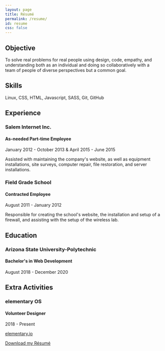 ```yaml
---
layout: page
title: Résumé
permalink: /resume/
id: resume
css: false
---
```


<section class="grid">
  <div>
    <h2 class="accent-lined">Objective</h2>
    <p>To solve real problems for real people using design, code, empathy, and understanding both as an individual and doing so collaboratively with a team of people of diverse perspectives but a common goal.</p>
  </div>
</section>

<section class="grid">
  <div>
    <h2 class="accent-lined">Skills</h2>
    <p>Linux, CSS, HTML, Javascript, SASS, Git, GitHub</p>
  </div>
</section>

<section class="grid">
  <div>
    <h2 class="accent-lined">Experience</h2>
  </div>
  <div>
    <h3 class="pink-txt">Salem Internet Inc.</h3>
    <h4 class="subheading">As-needed Part-time Employee</h4>
    <p>January 2012 - October 2013 & April 2015 - June 2015</p>
    <p>Assisted with maintaining the company's website, as well as equipment installations, site surveys, computer repair, file restoration, and server installations.</p>
  </div>
  <div>
    <h3 class="pink-txt">Field Grade School</h3>
    <h4 class="subheading">Contracted Employee</h4>
    <p>August 2011 - January 2012</p>
    <p>Responsible for creating the school's website, the installation and setup of a firewall, and assisting with the setup of the wireless lab.</p>
  </div>
</section>

<section class="grid">
  <div>
    <h2 class="accent-lined">Education</h2>
  </div>
  <div>
    <h3 class="purple-txt">Arizona State University-Polytechnic</h3>
    <h4 class="subheading">Bachelor's in Web Development</h4>
    <p>August 2018 - December 2020</p>
  </div>
</section>

<section class="grid">
  <div>
    <h2 class="accent-lined">Extra Activities</h2>
  </div>
  <div>
    <h3 class="cyan-txt">elementary OS</h3>
    <h4 class="subheading">Volunteer Designer</h4>
    <p>2018 - Present</p>
    <a href="https://elementary.io">elementary.io</a>
  </div>
</section>


<a href="/assets/images/projects/MicahIlbery-Resume.pdf" class="grid text-center">Download my Résumé</a>
